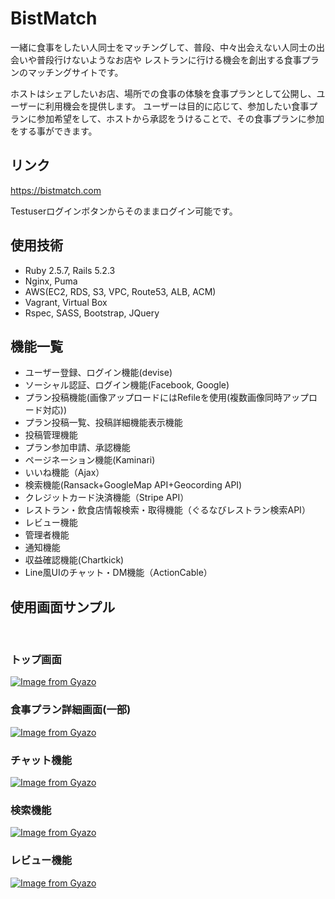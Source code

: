 # BistMatch

 一緒に食事をしたい人同士をマッチングして、普段、中々出会えない人同士の出会いや普段行けないようなお店や
レストランに行ける機会を創出する食事プランのマッチングサイトです。

 ホストはシェアしたいお店、場所での食事の体験を食事プランとして公開し、ユーザーに利用機会を提供します。
 ユーザーは目的に応じて、参加したい食事プランに参加希望をして、ホストから承認をうけることで、その食事プランに参加をする事ができます。

## リンク

https://bistmatch.com

Testuserログインボタンからそのままログイン可能です。

## 使用技術

* Ruby 2.5.7, Rails 5.2.3
* Nginx, Puma
* AWS(EC2, RDS, S3, VPC, Route53, ALB, ACM)
* Vagrant, Virtual Box
* Rspec, SASS, Bootstrap, JQuery

## 機能一覧

* ユーザー登録、ログイン機能(devise)
* ソーシャル認証、ログイン機能(Facebook, Google)
* プラン投稿機能(画像アップロードにはRefileを使用(複数画像同時アップロード対応))
* プラン投稿一覧、投稿詳細機能表示機能
* 投稿管理機能
* プラン参加申請、承認機能
* ページネーション機能(Kaminari)
* いいね機能（Ajax）
* 検索機能(Ransack+GoogleMap API+Geocording API)
* クレジットカード決済機能（Stripe API）
* レストラン・飲食店情報検索・取得機能（ぐるなびレストラン検索API）
* レビュー機能
* 管理者機能
* 通知機能
* 収益確認機能(Chartkick)
* Line風UIのチャット・DM機能（ActionCable）

## 使用画面サンプル
<br/>

### トップ画面
[![Image from Gyazo](https://i.gyazo.com/f6671728a38581ce8d99291cb668d891.jpg)](https://gyazo.com/f6671728a38581ce8d99291cb668d891)

### 食事プラン詳細画面(一部)
[![Image from Gyazo](https://i.gyazo.com/dbbc2d9cf06ae363e4455c5b435c41ae.jpg)](https://gyazo.com/dbbc2d9cf06ae363e4455c5b435c41ae)

### チャット機能
[![Image from Gyazo](https://i.gyazo.com/dbede48639961c5ae5d7546c9f27921c.png)](https://gyazo.com/dbede48639961c5ae5d7546c9f27921c)

### 検索機能
[![Image from Gyazo](https://i.gyazo.com/d2ed66b236f51fe4aacf47bb6901419f.jpg)](https://gyazo.com/d2ed66b236f51fe4aacf47bb6901419f)

### レビュー機能
[![Image from Gyazo](https://i.gyazo.com/a1018daa8f63f8e8508e73d09ad68aea.png)](https://gyazo.com/a1018daa8f63f8e8508e73d09ad68aea)
